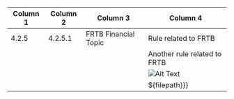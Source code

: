 | Column 1 | Column 2 | Column 3             | Column 4                                                                                                          |
| -------- | -------- | -------------------- | ----------------------------------------------------------------------------------------------------------------- |
| 4.2.5    | 4.2.5.1  | FRTB Financial Topic | Rule related to FRTB                                                                                              |
|          |          |                      | Another rule related to FRTB                                                                                      |
|          |          |                      | ![Alt Text](https://encrypted-tbn0.gstatic.com/images?q=tbn:ANd9GcQf7Q3xKebsZM5cmlyvTBtcboCmdQkao-IxHOYK_wlu2g&s) |
|          |          |                      | ${filepath}}}                                                                                                     |
